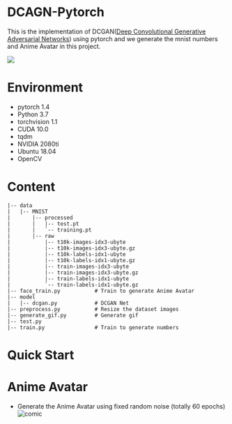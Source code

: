 # DCAGN-Pytorch
This is the implementation of DCGAN([Deep Convolutional Generative Adversarial Networks](https://arxiv.org/pdf/1511.06434.pdf)) using pytorch and we generate the mnist numbers and Anime Avatar in this project.  

![](https://img04.sogoucdn.com/app/a/100520146/f4f292315764a940a3d143164b8afaec)

# Environment
- pytorch 1.4
- Python 3.7
- torchvision 1.1
- CUDA 10.0
- tqdm
- NVIDIA 2080ti
- Ubuntu 18.04
- OpenCV

# Content
```
|-- data
|   |-- MNIST
|       |-- processed
|       |   |-- test.pt
|       |   `-- training.pt
|       |-- raw
|           |-- t10k-images-idx3-ubyte
|           |-- t10k-images-idx3-ubyte.gz
|           |-- t10k-labels-idx1-ubyte
|           |-- t10k-labels-idx1-ubyte.gz
|           |-- train-images-idx3-ubyte
|           |-- train-images-idx3-ubyte.gz
|           |-- train-labels-idx1-ubyte
|           `-- train-labels-idx1-ubyte.gz
|-- face_train.py           # Train to generate Anime Avatar
|-- model                 
|   |-- dcgan.py            # DCGAN Net
|-- preprocess.py           # Resize the dataset images
|-- generate_gif.py         # Generate gif
|-- test.py
|-- train.py                # Train to generate numbers
```

# Quick Start

# Anime Avatar
- Generate the Anime Avatar using fixed random noise (totally 60 epochs)  
  ![comic](https://github.com/FanDady/DCGAN-Pytorch/blob/master/result/comic.gif)

